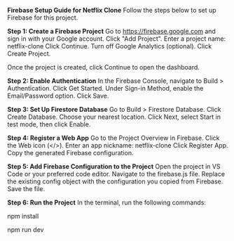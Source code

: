 **Firebase Setup Guide for Netflix Clone**
Follow the steps below to set up Firebase for this project.

**Step 1: Create a Firebase Project**
Go to https://firebase.google.com and sign in with your Google account.
Click "Add Project".
Enter a project name:
netflix-clone
Click Continue.
Turn off Google Analytics (optional).
Click Create Project.

Once the project is created, click Continue to open the dashboard.

**Step 2: Enable Authentication**
In the Firebase Console, navigate to Build > Authentication.
Click Get Started.
Under Sign-in Method, enable the Email/Password option.
Click Save.

**Step 3: Set Up Firestore Database**
Go to Build > Firestore Database.
Click Create Database.
Choose your nearest location.
Click Next, select Start in test mode, then click Enable.

**Step 4: Register a Web App**
Go to the Project Overview in Firebase.
Click the Web icon (</>).
Enter an app nickname:
netflix-clone
Click Register App.
Copy the generated Firebase configuration.

**Step 5: Add Firebase Configuration to the Project**
Open the project in VS Code or your preferred code editor.
Navigate to the firebase.js file.
Replace the existing config object with the configuration you copied from Firebase.
Save the file.

**Step 6: Run the Project**
In the terminal, run the following commands:

npm install

npm run dev


